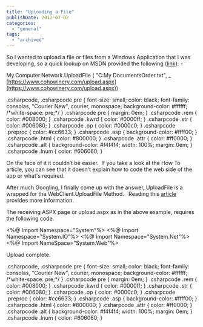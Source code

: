```yaml
---
title: "Uploading a File"
publishDate: 2012-07-02
categories: 
  - "general"
tags:
  - "archived"
---
```


So I wanted to upload a file or files from a Windows Application that I was developing, so a quick lookup on MSDN provided the following ([link](https://msdn.microsoft.com/en-us/library/w3kksch7(v=vs.90).aspx)): -

My.Computer.Network.UploadFile ( "C:My DocumentsOrder.txt", \_
[https://www.cohowinery.com/upload.aspx](https://www.cohowinery.com/upload.aspx))

.csharpcode, .csharpcode pre
{
	font-size: small;
	color: black;
	font-family: consolas, "Courier New", courier, monospace;
	background-color: #ffffff;
	/\*white-space: pre;\*/
}
.csharpcode pre { margin: 0em; }
.csharpcode .rem { color: #008000; }
.csharpcode .kwrd { color: #0000ff; }
.csharpcode .str { color: #006080; }
.csharpcode .op { color: #0000c0; }
.csharpcode .preproc { color: #cc6633; }
.csharpcode .asp { background-color: #ffff00; }
.csharpcode .html { color: #800000; }
.csharpcode .attr { color: #ff0000; }
.csharpcode .alt 
{
	background-color: #f4f4f4;
	width: 100%;
	margin: 0em;
}
.csharpcode .lnum { color: #606060; } 

On the face of it it couldn’t be easier.  If you take a look at the How To article, you can see that it doesn’t explain how to code the web side of the app or what's required.

After much Googling, I finally come up with the answer, UploadFile is a wrapped for the WebClient.UploadFile Method.   Reading this [article](https://msdn.microsoft.com/en-us/library/36s52zhs.aspx) provides more information.

The receiving ASPX page or upload.aspx as in the above example, requires the following code.

<%@ Import Namespace\="System"%>
<%@ Import Namespace\="System.IO"%>
<%@ Import Namespace\="System.Net"%>
<%@ Import NameSpace\="System.Web"%>

<Script language="VB" runat=server>
    Sub Page\_Load(ByVal sender As Object, ByVal e As EventArgs)

        Dim f As String
        Dim file
        For Each f In Request.Files.AllKeys
            file = Request.Files(f)
            file.SaveAs("c:inetpubtestUploadedFiles" & file.FileName)
        Next f

    End Sub

</Script>
<html>
<body>
<p> Upload complete. </p>
</body>
</html>

.csharpcode, .csharpcode pre { font-size: small; color: black; font-family: consolas, "Courier New", courier, monospace; background-color: #ffffff; /\*white-space: pre;\*/ } .csharpcode pre { margin: 0em; } .csharpcode .rem { color: #008000; } .csharpcode .kwrd { color: #0000ff; } .csharpcode .str { color: #006080; } .csharpcode .op { color: #0000c0; } .csharpcode .preproc { color: #cc6633; } .csharpcode .asp { background-color: #ffff00; } .csharpcode .html { color: #800000; } .csharpcode .attr { color: #ff0000; } .csharpcode .alt { background-color: #f4f4f4; width: 100%; margin: 0em; } .csharpcode .lnum { color: #606060; }
